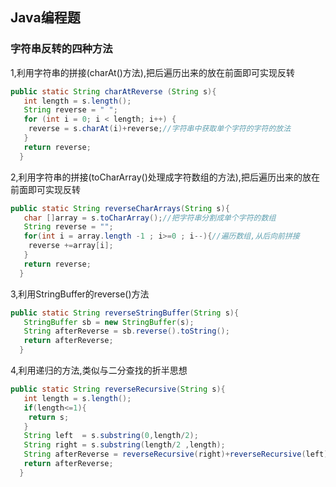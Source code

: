 ## Java编程题

### 字符串反转的四种方法

1,利用字符串的拼接(charAt()方法),把后遍历出来的放在前面即可实现反转

```java
public static String charAtReverse (String s){
   int length = s.length();
   String reverse = " ";
   for (int i = 0; i < length; i++) {
    reverse = s.charAt(i)+reverse;//字符串中获取单个字符的字符的放法
   }
   return reverse;
  }
```

2,利用字符串的拼接(toCharArray()处理成字符数组的方法),把后遍历出来的放在前面即可实现反转

```java
public static String reverseCharArrays(String s){
   char []array = s.toCharArray();//把字符串分割成单个字符的数组
   String reverse = "";
   for(int i = array.length -1 ; i>=0 ; i--){//遍历数组,从后向前拼接
    reverse +=array[i];
   }
   return reverse;
  }
```

3,利用StringBuffer的reverse()方法

```java
public static String reverseStringBuffer(String s){
   StringBuffer sb = new StringBuffer(s);
   String afterReverse = sb.reverse().toString();
   return afterReverse;
  }
```

4,利用递归的方法,类似与二分查找的折半思想

```java
public static String reverseRecursive(String s){
   int length = s.length();
   if(length<=1){
    return s;
   }
   String left  = s.substring(0,length/2);
   String right = s.substring(length/2 ,length);
   String afterReverse = reverseRecursive(right)+reverseRecursive(left);//此处是递归的方法调用
   return afterReverse;
  }
```

